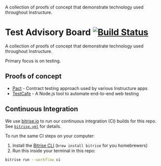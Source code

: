 
A collection of proofs of concept that demonstrate technology used throughout
Instructure.
# Test Advisory Board [![Build Status](https://app.bitrise.io/app/d528939eac6fe1db/status.svg?token=r7omaK8c9XTuCFxeNeP86A)](https://app.bitrise.io/app/d528939eac6fe1db)

A collection of proofs of concept that demonstrate technology used throughout
Instructure.

Primary focus is on testing.

## Proofs of concept

- [Pact](pact) - Contract testing approach used by various Instructure apps
- [TestCafe](testcafe) - A Node.js tool to automate end-to-end web testing

## Continuous Integration

We use [bitrise.io][bitrise] to run our continuous integration (CI) builds for
this repo. See [`bitrise.yml`](bitrise.yml) for details.

To run the same CI steps on your computer:

1. Install the [Bitrise CLI][cli] (`brew install bitrise` for you homebrewers)
2. Run this inside your terminal in this repo:

```sh
bitrise run --workflow ci
```

[bitrise]: https://app.bitrise.io/app/d528939eac6fe1db#/builds
[cli]: https://app.bitrise.io/cli
